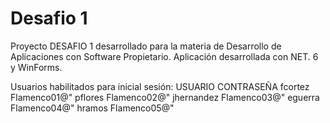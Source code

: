 # Desafio 1

Proyecto DESAFIO 1 desarrollado para la materia de Desarrollo de Aplicaciones con Software Propietario.
Aplicación desarrollada con NET. 6 y WinForms.

Usuarios habilitados para inicial sesión:
USUARIO     CONTRASEÑA
fcortez     Flamenco01@"
pflores     Flamenco02@"
jhernandez  Flamenco03@"
eguerra     Flamenco04@"
hramos      Flamenco05@"
